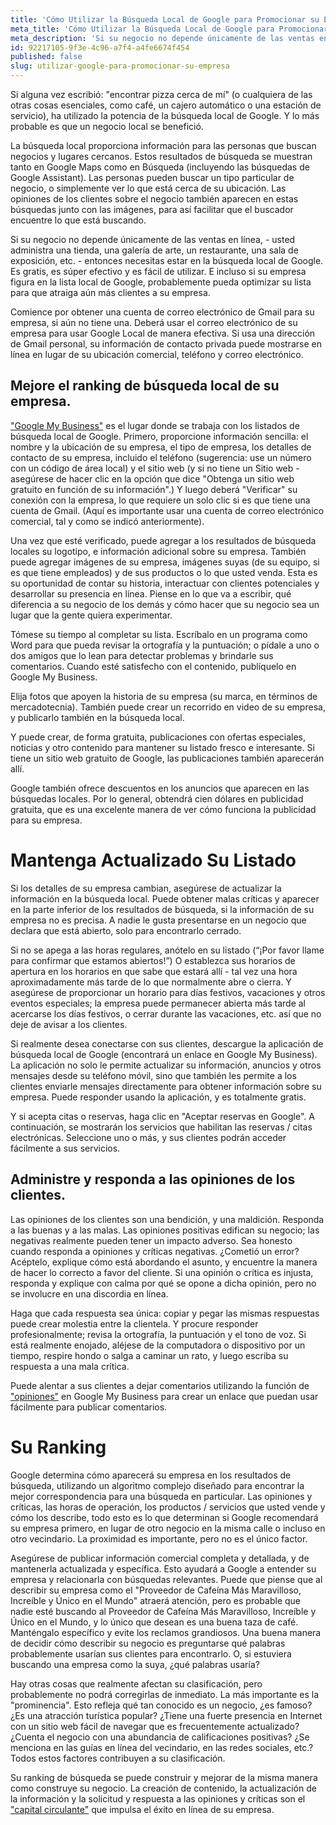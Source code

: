 ```yaml
---
title: 'Cómo Utilizar la Búsqueda Local de Google para Promocionar su Empresa'
meta_title: 'Cómo Utilizar la Búsqueda Local de Google para Promocionar su Empresa'
meta_description: 'Si su negocio no depende únicamente de las ventas en línea, - usted administra una tienda, una galería de arte, un restaurante, una sala de exposición, etc. - entonces necesitas estar en la búsqueda local de Google.'
id: 92217105-9f3e-4c96-a7f4-a4fe6674f454
published: false
slug: utilizar-google-para-promocionar-su-empresa
---
```

Si alguna vez escribió: "encontrar pizza cerca de mí" (o cualquiera de las otras cosas esenciales, como café, un cajero automático o una estación de servicio), ha utilizado la potencia de la búsqueda local de Google. Y lo más probable es que un negocio local se benefició.

La búsqueda local proporciona información para las personas que buscan negocios y lugares cercanos. Estos resultados de búsqueda se muestran tanto en Google Maps como en Búsqueda (incluyendo las búsquedas de Google Assistant). Las personas pueden buscar un tipo particular de negocio, o simplemente ver lo que está cerca de su ubicación. Las opiniones de los clientes sobre el negocio también aparecen en estas búsquedas junto con las imágenes, para así facilitar que el buscador encuentre lo que está buscando. 

Si su negocio no depende únicamente de las ventas en línea, - usted administra una tienda, una galería de arte, un restaurante, una sala de exposición, etc. - entonces necesitas estar en la búsqueda local de Google. Es gratis, es súper efectivo y es fácil de utilizar. E incluso si su empresa figura en la lista local de Google, probablemente pueda optimizar su lista para que atraiga aún más clientes a su empresa. 

Comience por obtener una cuenta de correo electrónico de Gmail para su empresa, si aún no tiene una. Deberá usar el correo electrónico de su empresa para usar Google Local de manera efectiva. Si usa una dirección de Gmail personal, su información de contacto privada puede mostrarse en línea en lugar de su ubicación comercial, teléfono y correo electrónico.

## Mejore el ranking de búsqueda local de su empresa.

["Google My Business"]( https://www.google.com/business/) es el lugar donde se trabaja con los listados de búsqueda local de Google.  Primero, proporcione información sencilla: el nombre y la ubicación de su empresa, el tipo de empresa, los detalles de contacto de su empresa, incluido el teléfono (sugerencia: use un número con un código de área local) y el sitio web (y si no tiene un Sitio web - asegúrese de hacer clic en la opción que dice "Obtenga un sitio web gratuito en función de su información".) Y luego deberá "Verificar" su conexión con la empresa, lo que requiere un solo clic si es que tiene una cuenta de Gmail.  (Aquí es importante usar una cuenta de correo electrónico comercial, tal y como se indicó anteriormente).

Una vez que esté verificado, puede agregar a los resultados de búsqueda locales su logotipo, e información adicional sobre su empresa.  También puede agregar imágenes de su empresa, imágenes suyas (de su equipo, si es que tiene empleados) y de sus productos o lo que usted venda. Esta es su oportunidad de contar su historia, interactuar con clientes potenciales y desarrollar su presencia en línea. Piense en lo que va a escribir, qué diferencia a su negocio de los demás y cómo hacer que su negocio sea un lugar que la gente quiera experimentar. 

Tómese su tiempo al completar su lista. Escríbalo en un programa como Word para que pueda revisar la ortografía y la puntuación; o pídale a uno o dos amigos que lo lean para detectar problemas y brindarle sus comentarios. Cuando esté satisfecho con el contenido, publíquelo en Google My Business. 

Elija fotos que apoyen la historia de su empresa (su marca, en términos de mercadotecnia). También puede crear un recorrido en video de su empresa, y publicarlo también en la búsqueda local. 

Y puede crear, de forma gratuita, publicaciones con ofertas especiales, noticias y otro contenido para mantener su listado fresco e interesante. Si tiene un sitio web gratuito de Google, las publicaciones también aparecerán allí.

Google también ofrece descuentos en los anuncios que aparecen en las búsquedas locales. Por lo general, obtendrá cien dólares en publicidad gratuita, que es una excelente manera de ver cómo funciona la publicidad para su empresa. 

# Mantenga Actualizado Su Listado 

Si los detalles de su empresa cambian, asegúrese de actualizar la información en la búsqueda local. Puede obtener malas críticas y aparecer en la parte inferior de los resultados de búsqueda, si la información de su empresa no es precisa. A nadie le gusta presentarse en un negocio que declara que está abierto, solo para encontrarlo cerrado. 

Si no se apega a las horas regulares, anótelo en su listado (“¡Por favor llame para confirmar que estamos abiertos!”) O establezca sus horarios de apertura en los horarios en que sabe que estará allí - tal vez una hora aproximadamente más tarde de lo que normalmente abre o cierra. Y asegúrese de proporcionar un horario para días festivos, vacaciones y otros eventos especiales; la empresa puede permanecer abierta más tarde al acercarse los días festivos, o cerrar durante las vacaciones, etc. así que no deje de avisar a los clientes.

Si realmente desea conectarse con sus clientes, descargue la aplicación de búsqueda local de Google (encontrará un enlace en Google My Business). La aplicación no solo le permite actualizar su información, anuncios y otros mensajes desde su teléfono móvil, sino que también les permite a los clientes enviarle mensajes directamente para obtener información sobre su empresa. Puede responder usando la aplicación, y es totalmente gratis. 

Y si acepta citas o reservas, haga clic en "Aceptar reservas en Google". A continuación, se mostrarán los servicios que habilitan las reservas / citas electrónicas. Seleccione uno o más, y sus clientes podrán acceder fácilmente a sus servicios.

## Administre y responda a las opiniones de los clientes.

Las opiniones de los clientes son una bendición, y una maldición. Responda a las buenas y a las malas. Las opiniones positivas edifican su negocio; las negativas realmente pueden tener un impacto adverso. Sea honesto cuando responda a opiniones y críticas negativas. ¿Cometió un error? Acéptelo, explique cómo está abordando el asunto, y encuentre la manera de hacer lo correcto a favor del cliente. Si una opinión o crítica es injusta, responda y explique con calma por qué se opone a dicha opinión, pero no se involucre en una discordia en línea.

Haga que cada respuesta sea única: copiar y pegar las mismas respuestas puede crear molestia entre la clientela.  Y procure responder profesionalmente; revisa la ortografía, la puntuación y el tono de voz. Si está realmente enojado, aléjese de la computadora o dispositivo por un tiempo, respire hondo o salga a caminar un rato, y luego escriba su respuesta a una mala crítica.

Puede alentar a sus clientes a dejar comentarios utilizando la función de ["opiniones"]( https://support.google.com/business/answer/7035772?hl=en) en Google My Business para crear un enlace que puedan usar fácilmente para publicar comentarios.

# Su Ranking

Google determina cómo aparecerá su empresa en los resultados de búsqueda, utilizando un algoritmo complejo diseñado para encontrar la mejor correspondencia para una búsqueda en particular. Las opiniones y críticas, las horas de operación, los productos / servicios que usted vende y cómo los describe, todo esto es lo que determinan si Google recomendará su empresa primero, en lugar de otro negocio en la misma calle o incluso en otro vecindario. La proximidad es importante, pero no es el único factor. 

Asegúrese de publicar información comercial completa y detallada, y de mantenerla actualizada y específica. Esto ayudará a Google a entender su empresa y relacionarla con búsquedas relevantes. Puede que piense que al describir su empresa como el "Proveedor de Cafeína Más Maravilloso, Increíble y Único en el Mundo" atraerá atención, pero es probable que nadie esté buscando al Proveedor de Cafeína Más Maravilloso, Increíble y Único en el Mundo, y lo único que desean es una buena taza de café. Manténgalo específico y evite los reclamos grandiosos. Una buena manera de decidir cómo describir su negocio es preguntarse qué palabras probablemente usarían sus clientes para encontrarlo. O, si estuviera buscando una empresa como la suya, ¿qué palabras usaría? 

Hay otras cosas que realmente afectan su clasificación, pero probablemente no podrá corregirlas de inmediato. La más importante es la "prominencia". Esto refleja qué tan conocido es un negocio, ¿es famoso? ¿Es una atracción turística popular? ¿Tiene una fuerte presencia en Internet con un sitio web fácil de navegar que es frecuentemente actualizado?  ¿Cuenta el negocio con una abundancia de calificaciones positivas? ¿Se menciona en las guías en línea del vecindario, en las redes sociales, etc.? Todos estos factores contribuyen a su clasificación.

Su ranking de búsqueda se puede construir y mejorar de la misma manera como construye su negocio. La creación de contenido, la actualización de la información y la solicitud y respuesta a las opiniones y críticas son el ["capital circulante"](https://www.oneparkfinancial.com/es/) que impulsa el éxito en línea de su empresa.